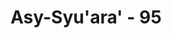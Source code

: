 ---
title: "Asy-Syu'ara' - 95"
no: 95
arabic_no: ٩٥
ayah: وَجُنُوْدُ اِبْلِيْسَ اَجْمَعُوْنَ ۗ  
translation: "dan bala tentara Iblis semuanya."
tafsir: "Kemudian orang-orang yang sesat dan telah ditetapkan sebagai penghuni neraka dijungkirkan bersama-sama pimpinan mereka dan tentara iblis seluruhnya. Tentara iblis dalam ayat ini dimaksudkan ialah orang-orang yang suka mengikuti perbuatan maksiat. Baik mereka yang mengikuti atau pemimpin yang diikuti sama-sama dilemparkan ke dalamnya."
---